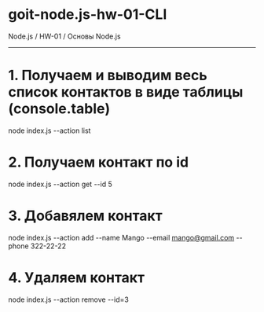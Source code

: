 # goit-node.js-hw-01-CLI
Node.js / HW-01 / Основы Node.js
********************************
# 1. Получаем и выводим весь список контактов в виде таблицы (console.table)
node index.js --action list 

# 2. Получаем контакт по id
node index.js --action get --id 5 



# 3. Добавялем контакт
node index.js --action add --name Mango --email mango@gmail.com --phone 322-22-22 



# 4. Удаляем контакт
node index.js --action remove --id=3 


